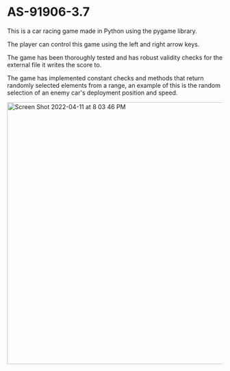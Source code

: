 # AS-91906-3.7
This is a car racing game made in Python using the pygame library.

The player can control this game using the left and right arrow keys.

The game has been thoroughly tested and has robust validity checks for the external file it writes the score to.

The game has implemented constant checks and methods that return randomly selected elements from a range, an example of this is the random selection of an enemy car's deployment position and speed.

<img width="611" alt="Screen Shot 2022-04-11 at 8 03 46 PM" src="https://user-images.githubusercontent.com/44740840/162692001-9db3faf0-83f6-478e-869d-dc08a0741829.png">
